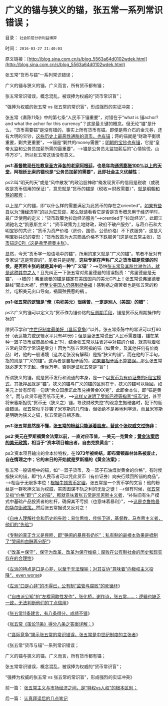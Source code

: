 # 广义的锚与狭义的锚，张五常一系列常识错误；

目录： `社会阶层分析利益博羿` 

时间： `2016-03-27 21:40:03` 

原文链接：[http://blog.sina.com.cn/s/blog_5563a64d0102wdek.html](http://blog.sina.com.cn/s/blog_5563a64d0102wdek.html)

张五常“货币与锚”一系列常识错误；

广义的锚与狭义的锚，广义而言，所有货币都有锚；

张五常常识错误，概念混乱，被误捧为权威的“货币常识盲”；

“强捧为权威的张五常 vs 张五常的常识盲”，形成强烈的实证冲突；

张五常《奏陈11条》中的第七条“人民币下锚重要”，对错在于“what is 锚achor?and what the achor for
this
currency”？这是最关键的概念。但无论“锚”是什么，“货币需要锚”是没有错的，事实上所有货币有锚。即便是蒋介石的金元券，还有大明的宝钞，[这些历史上最恶性通胀的货币，也有锚](../../../2014/2/25/货币天生不是财富.md)；蒋的锚就是“财政平衡很重要，剿共更重要”，——>锚是“剿共的money需要”；[明朝的宝钞也有锚](../../../2013/11/17/权权社会“解决流动性过剩”在历史上的三种方法.md)，它是“皇帝太监和公务员加薪所需的最重要”，——>锚是公务员太监加薪后的“心情愉悦，山呼万岁”。所以张五常这话没有意义。

**ps1:[基督教现任社教皇圣方泽各的老家阿根廷](../../../2014/1/21/基督教在全世界都是相当左倾的群体，梵蒂冈的马克思主义宣言.md)，也是[年均通货膨胀100%以上的天堂](../../../2014/12/6/何种逻辑条件令“政府拉动经济增长”成为暴政？.md)，阿根廷比索的锚也是“公务员加薪的需要”，此即社会主义优越性**；

ps2:叫“明天的天”或是“风中散发”的政治股神称“俺发现货币的信用是税收（或税收是货币信用的保证）”，意思就是“货币的锚是（税收＝财政需要）”，[就是明朝和蒋的那套](../../../2011/1/16/亡蒋介石者，蒋介石也.md)；

以上是广义的锚，即“以什么样的需要满足为此货币的存在之oriented”。[如果有些自以为“懂经济学”的以为它荒谬](../../../2015/5/13/从货币学的常识，理解“复杂的金融学，金融政策，经济五毛，御用权威”；.md)，那么就请看看它是否是货币概念用于经济学时，最广泛使用的定义：“货币政策为拉动经济服务”——>orentied于“拉动经济”，此即江湖驰名之“凯恩斯主义”；“货币政策为土地财政，政府不破产服务”，与蒋介石和大明宝钞的共识；“货币为资产价格（房价，国债，公债价格）不下跌服务”，这是大明宝钞共识的变形；“货币政策为大宗商品价格不下跌服务”(这是张五常主张)，[货币锚定CPI（这是弗里德曼主张](../../../2014/11/28/为什么只有美元凯恩斯主义成功，只有美国反周期调控成功？.md)）。

显然，今天“货币学一般语境中的锚”，所用的定义就是“广义的锚”。笔者不反对有专家说“这是荒谬的”，笔者只是提醒，**这些专家在声称广义之货币锚是荒谬的时侯，是否所主张的就是其中的一种“广义锚**”？——>恐怕[张五常及其粉丝谢作诗，就是这种其中之人](../../../2011/11/30/平价购买力的货币“稳定”：汇率稳定则通货膨胀.md)！且先纠正一下张五常对弗里德曼的错误指责：“弗里德曼是无锚”，——>错的！弗里德曼的锚是锚定在美国国内的美元CPI上！张五常说弗里德曼路线“闖出大祸”，[但至少美国人仍感到挺幸福](../../../2010/5/3/美国历史上最可笑的对手.md)！感到祸之痛苦者也是张五常的粉丝，屯积美元出口导向，祸国殃民惹的祸 。

**ps1:[张五常的逻辑是“俺（屯积美元）很痛苦，一定是别人（美国）的错](../../../2007/12/1/以爱国的名义坚决反对人民币升值.md)”**；

ps2:广义的锚可以定义为“货币作为锚价格的[反周期手段](http://blog.sina.com.cn/s/blog_5563a64d0102w6md.html)，锚是货币反周期操作的标的”

除货币学和“[中世纪制度最美好（县际竞争](../../../2008/1/12/张五常教授极端无知的错误：把县政府打包上市.md)）”以外，张五常条陈中的常识可以打80分（表达能力或逻辑水平只有40分)；但是当张五常说出“人民币需要锚，锚在某种一篮子货币或商品价格上”时，结合张五常以往表述中对锚的介绍，就意味着张五常的货币学常识是零分！因为当张五常所指的锚（如黄金，及其他任何有价商品）时，他的一般语境（这次老张没有解释）是指“狭义的锚”，而在他的下半句，指的则是“广义的锚”。这两者是自相矛盾的，[如果自相矛盾不算错误，](../../../2014/9/24/传统公知“逻辑残缺”不是智力低.md)那么张五常就必定天下无敌，传世万年。否则足证张五常是“盲”！

所谓狭义的锚，就是货币发行和流通的本身，是一个[以货币为有价证券的E租宝模式](../../../2016/1/4/人类所有行为，都可经系统论，抽象为“E租宝模式”.md)，其抵押品就是“锚”。狭义的锚与广义的锚的区别在于，狭义的锚可以赎回。如美元上曾有印有一句话“合众国承诺此币兑换黄金XX克”，此即金本位，即“锚是黄金”。而与此货币是否纸币无关，——>[这样又说明了罗斯巴德等指责“纸币”时](../../../2012/11/7/米塞斯的错误，罗斯巴德的错误，金本位思想的错误.md)，甚至将米塞斯担忧“货币无（狭义之）锚，导致财政失控”的观念生搬硬套时，犯下的低级错误。张五常似乎抄袭了米塞斯的几句话，但张绝不是奥地利学派，而且米塞斯是明确为狭义之锚，张五常是自相矛盾。

**ps1:张五常显然是不懂，[张五常的粉丝只能涎着脸皮，替这个张权威文过饰非](../../../2012/2/21/汇率争论的核心是市场经济是否有效.md)**；

**ps2:美元在罗斯福黄金法案以前，一直对应币值，一美元一克黄金；[黄金法案后的美元政策](../../../2011/6/24/罗斯福《黄金法令》意味深长和凯恩斯主义.md)，相当于“资本项目输出者，自由兑换黄金”**；

ps3:资本项目输出的金本位特权，在1**973年被终结，即布雷顿森林体系被废止，自在情理之中**；**它的末日的开始就是罗斯福的《黄金法案》**；

张五常一般语境中的锚，如“一篮子货币，及一篮子石油煤炭黄金的价格”，有时侯指狭义的锚，即“持人民币者可以凭此货币（有价证券）向央行赎回所锚的商品”，——>相当于无限多本位！[根据牛顿货币定理](../../../2011/12/25/牛顿货币定理：任何货币最终归宿为空锚；.md)，张五常是一个货币学的文盲！他的粉丝是一群吹捧文盲为权威，实质图谋不轨之利的无耻之徒！——>但有时侯，[张五常又指“价格”即“广义的锚”，那就意味着张五常是凯恩斯主义者](../../../2011/8/29/“钞票印少了会通胀”，左小蕾力挺张五常.md)，“补贴旧有生产模式中基础产品投资者的杠杆，确保其不亏损（也意味着暴利）”，——>[这是克鲁格曼的华尔街政策。](../../../2010/6/29/克鲁格曼和心脏病的中国式疗法.md)然后张五常据说又反对之！

《[自由人理解社会和历史的先验；易位思维，传统卫道，基督教，马克思主义者，他们的“先验”](../../../2016/3/16/易位思维，左派各棍们的“先验”；.md)》

《[专制的真正含义是民粹，即“哭闹的暴民有奶吃”；私有制的最根本效果是抵制了“哭闹的血酬再分配”](../../../2016/3/17/专制含义是“哭闹的暴民有奶吃”.md)》

《[“改革＝保守”，保守为改革，改革为保守维稳；腐败在公有制社会的历史和现实存在的合理性](../../../2016/3/19/“改革＝保守”，保守为改革，改革为保守维稳；.md)》

《[左派的特点是口是心非，以至于无法理喻；对其妥协“意味着”向极权主义投降“，even
worse](../../../2016/3/20/左派的特点是口是心非，以至于无法理喻；.md)》

《[左派“口是心非”的不得已，公有制“监管与腐败”的死循环](../../../2016/3/21/左派“口是心非”的不得已，公有制“监管与腐败”的死循环；.md)》

《["自由派公知"的“左棍间歇性发作”，张化桥，谢作诗，张五常……；逻辑也缺乏一致，无法判断他们的丁点信用](http://darthvad.blog.sohu.com/321537774.html)》

《[张五常11条建言，有八条得分，成绩不错](http://darthvad.blog.sohu.com/321537713.html)》

《[张五常《策论11条》得分八条之答案详解；](../../../2016/3/24/认真拜读后的几点笔记.md)》

《[“县际竞争”揭示张五常的常识错误，张五常是中世纪制度的主张者](../../../2016/3/26/“县际竞争”？张五常是中世纪制度的主张者!.md)》

《张五常“货币与锚”一系列常识错误；

广义的锚与狭义的锚，广义而言，所有货币都有锚；

张五常常识错误，概念混乱，被误捧为权威的“货币常识盲”；

“强捧为权威的张五常 vs 张五常的常识盲”，形成强烈的实证冲突》

前一篇： [张五常主义与市场经济之间，是“特权vs人权”的根本区别；](../../../2016/3/28/张五常主义与市场经济之间，是“特权vs人权”的根本区别；.md)

后一篇： [认真拜读后的几点笔记](../../../2016/3/24/认真拜读后的几点笔记.md)

